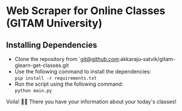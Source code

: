 # Web Scraper for Online Classes (GITAM University)

## Installing Dependencies

- Clone the repository from `git@github.com:akkaraju-satvik/gitam-glearn-get-classes.git
- Use the following command to install the dependencies:  
`pip install -r requirements.txt`
- Run the script using the following command:  
`python main.py`

Voila! 🎉🎉 There you have your information about your today's classes!
